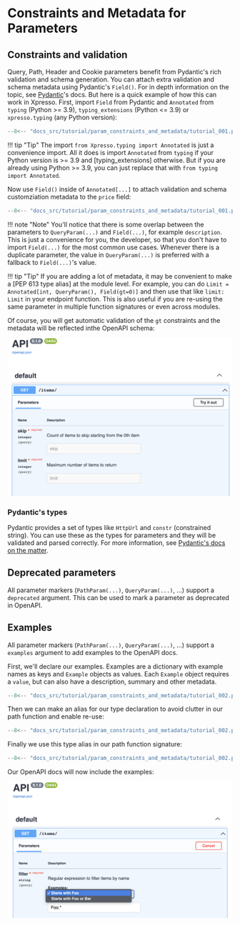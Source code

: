 # Constraints and Metadata for Parameters

## Constraints and validation

Query, Path, Header and Cookie parameters benefit from Pydantic's rich validation and schema generation.
You can attach extra validation and schema metadata using Pydantic's `Field()`.
For in depth information on the topic, see [Pydantic]'s docs.
But here is a quick example of how this can work in Xpresso.
First, import `Field` from Pydantic and `Annotated` from `typing` (Python >= 3.9), `typing_extensions` (Python <= 3.9) or `xpresso.typing` (any Python version):

```python hl_lines="1 4"
--8<-- "docs_src/tutorial/param_constraints_and_metadata/tutorial_001.py"
```

!!! tip "Tip"
    The import `from Xpresso.typing import Annotated` is just a convenience import.
    All it does is import `Annotated` from `typing` if your Python version is >= 3.9 and [typing_extensions] otherwise.
    But if you are already using Python >= 3.9, you can just replace that with `from typing import Annotated`.

Now use `Field()` inside of `Annotated[...]` to attach validation and schema customziation metadata to the `price` field:

```python hl_lines="10-19"
--8<-- "docs_src/tutorial/param_constraints_and_metadata/tutorial_001.py"
```

!!! note "Note"
    You'll notice that there is some overlap between the parameters to `QueryParam(...)` and `Field(...)`, for example `description`.
    This is just a convenience for you, the developer, so that you don't have to import `Field(...)` for the most common use cases.
    Whenever there is a duplicate parameter, the value in `QueryParam(...)` is preferred with a fallback to `Field(...)`'s value.

!!! tip "Tip"
    If you are adding a lot of metadata, it may be convenient to make a [PEP 613 type alias] at the module level.
    For example, you can do `Limit = Annotated[int, QueryParam(), Field(gt=0)]` and then use that like `limit: Limit` in your endpoint function.
    This is also useful if you are re-using the same parameter in multiple function signatures or even across modules.

Of course, you will get automatic validation of the `gt` constraints and the metadata will be reflected inthe  OpenAPI schema:

![Swagger UI](param_constraints_and_metadata_001.png)

### Pydantic's types

Pydantic provides a set of types like `HttpUrl` and `constr` (constrained string).
You can use these as the types for parameters and they will be validated and parsed correctly.
For more information, see [Pydantic's docs on the matter](https://pydantic-docs.helpmanual.io/usage/types/#pydantic-types).

## Deprecated parameters

All parameter markers (`PathParam(...)`, `QueryParam(...)`, ...) support a `deprecated` argument.
This can be used to mark a parameter as deprecated in OpenAPI.

## Examples

All parameter markers (`PathParam(...)`, `QueryParam(...)`, ...) support a `examples` argument to add examples to the OpenAPI docs.

First, we'll declare our examples.
Examples are a dictionary with example names as keys and `Example` objects as values.
Each `Example` object requires a `value`, but can also have a description, summary and other metadata.

```python hl_lines="11-14"
--8<-- "docs_src/tutorial/param_constraints_and_metadata/tutorial_002.py"
```

Then we can make an alias for our type declaration to avoid clutter in our path function and enable re-use:

```python hl_lines="16-22"
--8<-- "docs_src/tutorial/param_constraints_and_metadata/tutorial_002.py"
```

Finally we use this type alias in our path function signature:

```python hl_lines="25"
--8<-- "docs_src/tutorial/param_constraints_and_metadata/tutorial_002.py"
```

Our OpenAPI docs will now include the examples:

![Swagger UI](param_constraints_and_metadata_002.png)

[Pydantic]: https://pydantic-docs.helpmanual.io
